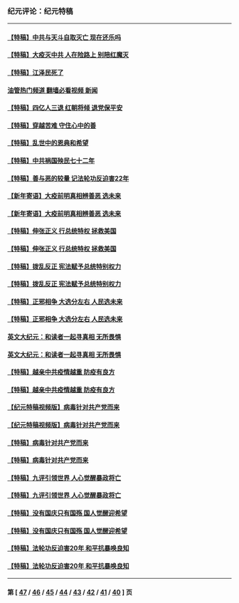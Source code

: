 ### 纪元评论：纪元特稿
---
#### [【特稿】中共与天斗自取灭亡 现在还乐吗](../../pages/nsc424/n13897482.md?04080330) 
#### [【特稿】大疫灭中共 人在险路上 别陪红魔灭](../../pages/nsc424/n13890697.md?04080330) 
#### [【特稿】江泽民死了](../../pages/nsc424/n13876300.md?04080330) 
#### [油管热门频道 翻墙必看视频 新闻](ok?04080330)
#### [【特稿】四亿人三退 红朝将倾 退党保平安](../../pages/nsc424/n13794378.md?04080330) 
#### [【特稿】穿越苦难 守住心中的善](../../pages/nsc424/n13784979.md?04080330) 
#### [【特稿】乱世中的恩典和希望](../../pages/nsc424/n13734687.md?04080330) 
#### [【特稿】中共祸国殃民七十二年](../../pages/nsc424/n13272607.md?04080330) 
#### [【特稿】善与恶的较量 记法轮功反迫害22年](../../pages/nsc424/n13086597.md?04080330) 
#### [【新年寄语】大疫前明真相辨善恶 选未来](../../pages/nsc424/n12660855.md?04080330) 
#### [【新年寄语】大疫前明真相辨善恶 选未来](../../pages/nsc424/n12660855.md?04080330) 
#### [【特稿】伸张正义 行总统特权 拯救美国](../../pages/nsc424/n12616806.md?04080330) 
#### [【特稿】伸张正义 行总统特权 拯救美国](../../pages/nsc424/n12616806.md?04080330) 
#### [【特稿】拨乱反正 宪法赋予总统特别权力](../../pages/nsc424/n12598306.md?04080330) 
#### [【特稿】拨乱反正 宪法赋予总统特别权力](../../pages/nsc424/n12598306.md?04080330) 
#### [【特稿】正邪相争 大选分左右 人民选未来](../../pages/nsc424/n12545208.md?04080330) 
#### [【特稿】正邪相争 大选分左右 人民选未来](../../pages/nsc424/n12545208.md?04080330) 
#### [英文大纪元：和读者一起寻真相 无所畏惧](../../pages/nsc424/n12542027.md?04080330) 
#### [英文大纪元：和读者一起寻真相 无所畏惧](../../pages/nsc424/n12542027.md?04080330) 
#### [【特稿】越亲中共疫情越重 防疫有良方](../../pages/nsc424/n12042989.md?04080330) 
#### [【特稿】越亲中共疫情越重 防疫有良方](../../pages/nsc424/n12042989.md?04080330) 
#### [【纪元特稿视频版】病毒针对共产党而来](../../pages/nsc424/n11977328.md?04080330) 
#### [【纪元特稿视频版】病毒针对共产党而来](../../pages/nsc424/n11977328.md?04080330) 
#### [【特稿】病毒针对共产党而来](../../pages/nsc424/n11928818.md?04080330) 
#### [【特稿】病毒针对共产党而来](../../pages/nsc424/n11928818.md?04080330) 
#### [【特稿】九评引领世界 人心觉醒暴政将亡](../../pages/nsc424/n11660496.md?04080330) 
#### [【特稿】九评引领世界 人心觉醒暴政将亡](../../pages/nsc424/n11660496.md?04080330) 
#### [【特稿】没有国庆只有国殇 国人觉醒迎希望](../../pages/nsc424/n11549354.md?04080330) 
#### [【特稿】没有国庆只有国殇 国人觉醒迎希望](../../pages/nsc424/n11549354.md?04080330) 
#### [【特稿】法轮功反迫害20年 和平抗暴唤良知](../../pages/nsc424/n11389135.md?04080330) 
#### [【特稿】法轮功反迫害20年 和平抗暴唤良知](../../pages/nsc424/n11389135.md?04080330) 

---
#### 第 [ [47](./47.md?04080330) / [46](./46.md?04080330) / [45](./45.md?04080330) / [44](./44.md?04080330) / [43](./43.md?04080330) / [42](./42.md?04080330) / [41](./41.md?04080330) / [40](./40.md?04080330) ] 页

